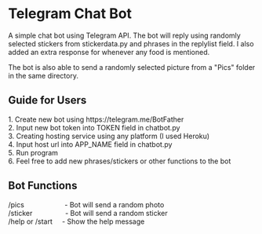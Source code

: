# Telegram Chat Bot
 
A simple chat bot using Telegram API. The bot will reply using randomly selected stickers from stickerdata.py and phrases in the replylist field.
I also added an extra response for whenever any food is mentioned.

The bot is also able to send a randomly selected picture from a "Pics" folder in the same directory.

<h2>Guide for Users</h2>
1. Create new bot using https://telegram.me/BotFather<br>
2. Input new bot token into TOKEN field in chatbot.py<br>
3. Creating hosting service using any platform (I used Heroku)<br>
4. Input host url into APP_NAME field in chatbot.py<br>
5. Run program<br>
6. Feel free to add new phrases/stickers or other functions to the bot


<h2>Bot Functions</h2>
/pics &nbsp&nbsp&nbsp&nbsp&nbsp&nbsp&nbsp&nbsp&nbsp&nbsp&nbsp&nbsp&nbsp&nbsp&nbsp&nbsp&nbsp&nbsp&nbsp&nbsp- Bot will send a random photo<br>
/sticker     &nbsp&nbsp&nbsp&nbsp&nbsp&nbsp&nbsp&nbsp&nbsp&nbsp&nbsp&nbsp&nbsp&nbsp&nbsp&nbsp- Bot will send a random sticker<br>
/help or /start      &nbsp&nbsp&nbsp&nbsp- Show the help message<br>

